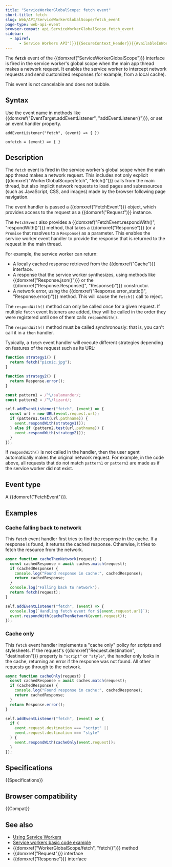 ```yaml
---
title: "ServiceWorkerGlobalScope: fetch event"
short-title: fetch
slug: Web/API/ServiceWorkerGlobalScope/fetch_event
page-type: web-api-event
browser-compat: api.ServiceWorkerGlobalScope.fetch_event
sidebar:
  - apiref:
      - Service Workers API")}}{{SecureContext_Header}}{{AvailableInWorkers("service
---
```


The **`fetch`** event of the {{domxref("ServiceWorkerGlobalScope")}} interface is fired in the service worker's global scope when the main app thread makes a network request. It enables the service worker to intercept network requests and send customized responses (for example, from a local cache).

This event is not cancelable and does not bubble.

## Syntax

Use the event name in methods like {{domxref("EventTarget.addEventListener", "addEventListener()")}}, or set an event handler property.

```js-nolint
addEventListener("fetch", (event) => { })

onfetch = (event) => { }
```

## Description

The `fetch` event is fired in the service worker's global scope when the main app thread makes a network request. This includes not only explicit {{domxref("WorkerGlobalScope/fetch", "fetch()")}} calls from the main thread, but also implicit network requests to load pages and subresources (such as JavaScript, CSS, and images) made by the browser following page navigation.

The event handler is passed a {{domxref("FetchEvent")}} object, which provides access to the request as a {{domxref("Request")}} instance.

The `FetchEvent` also provides a {{domxref("FetchEvent.respondWith()", "respondWith()")}} method, that takes a {{domxref("Response")}} (or a `Promise` that resolves to a `Response`) as a parameter.
This enables the service worker event handler to provide the response that is returned to the request in the main thread.

For example, the service worker can return:

- A locally cached response retrieved from the {{domxref("Cache")}} interface.
- A response that the service worker synthesizes, using methods like {{domxref("Response.json()")}} or the {{domxref("Response.Response()", "Response()")}} constructor.
- A network error, using the {{domxref("Response.error_static()", "Response.error()")}} method. This will cause the `fetch()` call to reject.

The `respondWith()` method can only be called once for a given request. If multiple `fetch` event listeners are added, they will be called in the order they were registered until one of them calls `respondWith()`.

The `respondWith()` method must be called synchronously: that is, you can't call it in a `then` handler.

Typically, a `fetch` event handler will execute different strategies depending on features of the request such as its URL:

```js
function strategy1() {
  return fetch("picnic.jpg");
}

function strategy2() {
  return Response.error();
}

const pattern1 = /^\/salamander/;
const pattern2 = /^\/lizard/;

self.addEventListener("fetch", (event) => {
  const url = new URL(event.request.url);
  if (pattern1.test(url.pathname)) {
    event.respondWith(strategy1());
  } else if (pattern2.test(url.pathname)) {
    event.respondWith(strategy2());
  }
});
```

If `respondWith()` is not called in the handler, then the user agent automatically makes the original network request.
For example, in the code above, all requests that do not match `pattern1` or `pattern2` are made as if the service worker did not exist.

## Event type

A {{domxref("FetchEvent")}}.

## Examples

### Cache falling back to network

This `fetch` event handler first tries to find the response in the cache. If a response is found, it returns the cached response. Otherwise, it tries to fetch the resource from the network.

```js
async function cacheThenNetwork(request) {
  const cachedResponse = await caches.match(request);
  if (cachedResponse) {
    console.log("Found response in cache:", cachedResponse);
    return cachedResponse;
  }
  console.log("Falling back to network");
  return fetch(request);
}

self.addEventListener("fetch", (event) => {
  console.log(`Handling fetch event for ${event.request.url}`);
  event.respondWith(cacheThenNetwork(event.request));
});
```

### Cache only

This `fetch` event handler implements a "cache only" policy for scripts and stylesheets. If the request's {{domxref("Request.destination", "destination")}} property is `"script"` or `"style"`, the handler only looks in the cache, returning an error if the response was not found.
All other requests go through to the network.

```js
async function cacheOnly(request) {
  const cachedResponse = await caches.match(request);
  if (cachedResponse) {
    console.log("Found response in cache:", cachedResponse);
    return cachedResponse;
  }
  return Response.error();
}

self.addEventListener("fetch", (event) => {
  if (
    event.request.destination === "script" ||
    event.request.destination === "style"
  ) {
    event.respondWith(cacheOnly(event.request));
  }
});
```

## Specifications

{{Specifications}}

## Browser compatibility

{{Compat}}

## See also

- [Using Service Workers](/en-US/docs/Web/API/Service_Worker_API/Using_Service_Workers)
- [Service workers basic code example](https://github.com/mdn/dom-examples/tree/main/service-worker/simple-service-worker)
- {{domxref("WorkerGlobalScope/fetch", "fetch()")}} method
- {{domxref("Request")}} interface
- {{domxref("Response")}} interface
